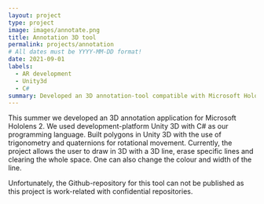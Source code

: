```yaml
---
layout: project
type: project
image: images/annotate.png
title: Annotation 3D tool
permalink: projects/annotation
# All dates must be YYYY-MM-DD format!
date: 2021-09-01
labels:
  - AR development
  - Unity3d 
  - C#
summary: Developed an 3D annotation-tool compatible with Microsoft Hololens 2 smart-glasses. 
---
```




This summer we developed an 3D annotation application for Microsoft Hololens 2. We used development-platform Unity 3D with C# as our programming language. Built polygons in Unity 3D with the use of trigonometry and quaternions for rotational movement. Currently, the project allows the user to draw in 3D with a 3D line, erase specific lines and clearing the whole space. One can also change the colour and width of the line.

Unfortunately, the Github-repository for this tool can not be published as this project is work-related with confidential repositories. 





